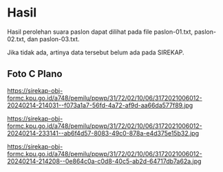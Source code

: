 # Hasil

Hasil perolehan suara paslon dapat dilihat pada file paslon-01.txt, paslon-02.txt, dan paslon-03.txt.

Jika tidak ada, artinya data tersebut belum ada pada SIREKAP.

## Foto C Plano

https://sirekap-obj-formc.kpu.go.id/a748/pemilu/ppwp/31/72/02/10/06/3172021006012-20240214-214031--f073a1a7-56fd-4a72-af9d-aa66da577f89.jpg

https://sirekap-obj-formc.kpu.go.id/a748/pemilu/ppwp/31/72/02/10/06/3172021006012-20240214-233141--ab6f4d57-8083-49c0-878a-e4d375e15b32.jpg

https://sirekap-obj-formc.kpu.go.id/a748/pemilu/ppwp/31/72/02/10/06/3172021006012-20240214-214208--0e864c0a-c0d8-40c5-ab2d-64717db7a62a.jpg
